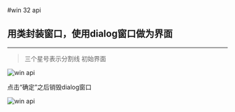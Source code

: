 
#win 32 api
## 用类封装窗口，使用dialog窗口做为界面
*** 
>三个星号表示分割线
初始界面

![win api](https://github.com/Roger8/win32api-tourial2/blob/master/winapi_with_class6/p1.jpg "windows1")

点击“确定”之后销毁dialog窗口

![win api](https://github.com/Roger8/win32api-tourial2/blob/master/winapi_with_class6/p2.jpg "windows2")
